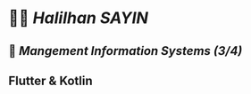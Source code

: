 # 👨‍🎤  ***Halilhan SAYIN***


## 🏫 *Mangement Information Systems (3/4)* 

## Flutter & Kotlin 




<!---
HalilhanSAYIN/HalilhanSAYIN is a ✨ special ✨ repository because its `README.md` (this file) appears on your GitHub profile.
You can click the Preview link to take a look at your changes.
--->
